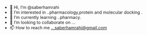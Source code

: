 - 👋 Hi, I’m @saberhamrahi
- 👀 I’m interested in ..pharmacology,protein and molecular docking .
- 🌱 I’m currently learning ..pharmacy.
- 💞️ I’m looking to collaborate on ...
- 📫 How to reach me ...saberhamrahi@gmail.com 

<!---
saberhamrahi/saberhamrahi is a ✨ special ✨ repository because its `README.md` (this file) appears on your GitHub profile.
You can click the Preview link to take a look at your changes.
--->
